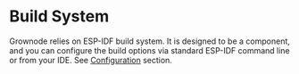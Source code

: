 # Build System

Grownode relies on ESP-IDF build system. It is designed to be a component, and you can configure the build options via standard ESP-IDF command line or from your IDE. See [Configuration](../workflow/#configure-your-project) section.
